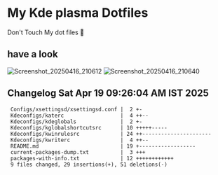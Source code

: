# My Kde plasma Dotfiles
  Don't Touch My dot files 🙂
 
## have a look
![Screenshot_20250416_210612](https://github.com/user-attachments/assets/650244d5-776e-4b31-96fb-10811a3cfa27)
![Screenshot_20250416_210640](https://github.com/user-attachments/assets/07fac3d3-7ce1-4f10-ad4c-1ffa33ed7e84)
 
## Changelog Sat Apr 19 09:26:04 AM IST 2025
```
 Configs/xsettingsd/xsettingsd.conf |  2 +-
 Kdeconfigs/katerc                  |  4 ++--
 Kdeconfigs/kdeglobals              |  2 +-
 Kdeconfigs/kglobalshortcutsrc      | 10 +++++-----
 Kdeconfigs/kwinrulesrc             | 24 ++----------------------
 Kdeconfigs/kwriterc                |  4 ++--
 README.md                          | 19 +------------------
 current-packages-dump.txt          |  3 +++
 packages-with-info.txt             | 12 ++++++++++++
 9 files changed, 29 insertions(+), 51 deletions(-)
```
 
